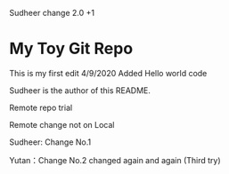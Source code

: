 Sudheer change 2.0 +1
# My Toy Git Repo

This is my first edit
4/9/2020 Added Hello world code

Sudheer is the author of this README.

Remote repo trial

Remote change not on Local

Sudheer: Change No.1

Yutan：Change No.2 changed again and again (Third try)

